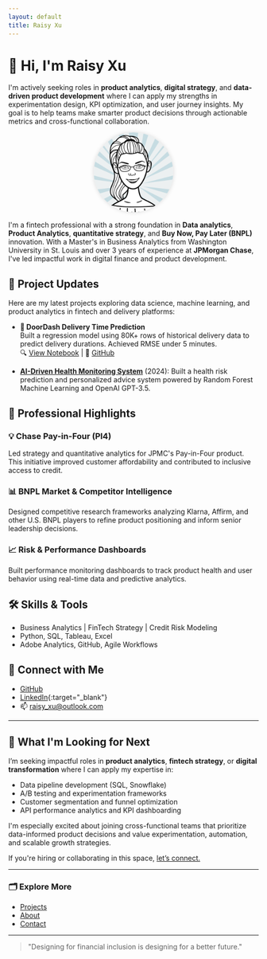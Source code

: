 ```yaml
---
layout: default
title: Raisy Xu
---
```


# 👋 Hi, I'm Raisy Xu

I'm actively seeking roles in **product analytics**, **digital strategy**, and **data-driven product development** where I can apply my strengths in experimentation design, KPI optimization, and user journey insights. My goal is to help teams make smarter product decisions through actionable metrics and cross-functional collaboration.

<p align="center">
  <img src="AvatarMaker2.png" alt="Raisy Xu avatar" width="160" style="border-radius: 50%; box-shadow: 0 0 8px rgba(0,0,0,0.15);" />
</p>

I'm a fintech professional with a strong foundation in **Data analytics**, **Product Analytics**, **quantitative strategy**, and **Buy Now, Pay Later (BNPL)** innovation. With a Master's in Business Analytics from Washington University in St. Louis and over 3 years of experience at **JPMorgan Chase**, I've led impactful work in digital finance and product development.

## 🚀 Project Updates

Here are my latest projects exploring data science, machine learning, and product analytics in fintech and delivery platforms:

- **🛵 DoorDash Delivery Time Prediction**  
  Built a regression model using 80K+ rows of historical delivery data to predict delivery durations. Achieved RMSE under 5 minutes.  
  🔍 [View Notebook](https://nbviewer.org/github/RaisyXu/jupyter-notebooks/blob/main/doordash_delivery_time.ipynb) | 📂 [GitHub](https://github.com/RaisyXu/jupyter-notebooks/blob/main/doordash_delivery_time.ipynb)


- **[AI-Driven Health Monitoring System](https://github.com/RaisyXu/health-monitoring-ai)** (2024): Built a health risk prediction and personalized advice system powered by Random Forest Machine Learning and OpenAI GPT-3.5. 


## 💼 Professional Highlights

### 💡 Chase Pay-in-Four (PI4)
Led strategy and quantitative analytics for JPMC's Pay-in-Four product. This initiative improved customer affordability and contributed to inclusive access to credit.

### 📊 BNPL Market & Competitor Intelligence
Designed competitive research frameworks analyzing Klarna, Affirm, and other U.S. BNPL players to refine product positioning and inform senior leadership decisions.

### 📈 Risk & Performance Dashboards
Built performance monitoring dashboards to track product health and user behavior using real-time data and predictive analytics.

## 🛠 Skills & Tools
- Business Analytics | FinTech Strategy | Credit Risk Modeling
- Python, SQL, Tableau, Excel
- Adobe Analytics, GitHub, Agile Workflows

## 🔗 Connect with Me
- [GitHub](https://github.com/raisyxu)
- [LinkedIn](https://www.linkedin.com/in/raisyxu/){:target="_blank"}
- 📫 raisy_xu@outlook.com

---

## 💬 What I'm Looking for Next

I’m seeking impactful roles in **product analytics**, **fintech strategy**, or **digital transformation** where I can apply my expertise in:
- Data pipeline development (SQL, Snowflake)
- A/B testing and experimentation frameworks
- Customer segmentation and funnel optimization
- API performance analytics and KPI dashboarding

I'm especially excited about joining cross-functional teams that prioritize data-informed product decisions and value experimentation, automation, and scalable growth strategies.

If you're hiring or collaborating in this space, [let’s connect.](mailto:raisy_xu@outlook.com)

---
### 🗂 Explore More

- [Projects](./projects.html)
- [About](./about.html)
- [Contact](mailto:raisy_xu@outlook.com)

---

> "Designing for financial inclusion is designing for a better future."
